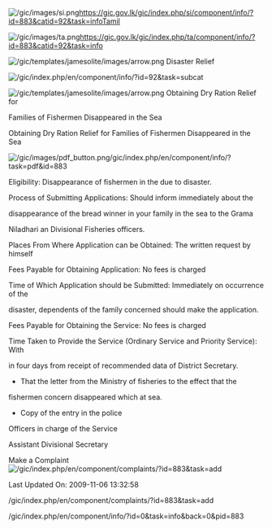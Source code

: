 <!-- Source: https://gic.gov.lk/gic/index.php/en/component/info/?id=883&catid=92&task=info -->

![/gic/images/si.png](/gic/images/si.png)https://gic.gov.lk/gic/index.php/si/component/info/?id=883&catid=92&task=infoTamil

![/gic/images/ta.png](/gic/images/ta.png)https://gic.gov.lk/gic/index.php/ta/component/info/?id=883&catid=92&task=info

![/gic/templates/jamesolite/images/arrow.png](/gic/templates/jamesolite/images/arrow.png) Disaster Relief

![/gic/index.php/en/component/info/?id=92&task=subcat](/gic/index.php/en/component/info/?id=92&task=subcat)

![/gic/templates/jamesolite/images/arrow.png](/gic/templates/jamesolite/images/arrow.png) Obtaining Dry Ration Relief for

Families of Fishermen Disappeared in the Sea

Obtaining Dry Ration Relief for Families of Fishermen Disappeared in the Sea

![/gic/images/pdf_button.png](/gic/images/pdf_button.png)/gic/index.php/en/component/info/?task=pdf&id=883

Eligibility: Disappearance of fishermen in the due to disaster.

Process of Submitting Applications: Should inform immediately about the

disappearance of the bread winner in your family in the sea to the Grama

Niladhari an Divisional Fisheries officers.

Places From Where Application can be Obtained: The written request by himself

Fees Payable for Obtaining Application: No fees is charged

Time of Which Application should be Submitted: Immediately on occurrence of the

disaster, dependents of the family concerned should make the application.

Fees Payable for Obtaining the Service: No fees is charged

Time Taken to Provide the Service (Ordinary Service and Priority Service): With

in four days from receipt of recommended data of District Secretary.

 * That the letter from the Ministry of fisheries to the effect that the

 fishermen concern disappeared which at sea.

 * Copy of the entry in the police

Officers in charge of the Service

Assistant Divisional Secretary

Make a Complaint ![/gic/index.php/en/component/complaints/?id=883&task=add](/gic/index.php/en/component/complaints/?id=883&task=add)

Last Updated On: 2009-11-06 13:32:58

/gic/index.php/en/component/complaints/?id=883&task=add

/gic/index.php/en/component/info/?id=0&task=info&back=0&pid=883